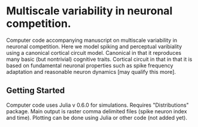 # Multiscale variability in neuronal competition.



Computer code accompanying manuscript on multiscale variability in neuronal competition. Here we model spiking and perceptual varibiality using a canonical cortical circuit model. Canonical in that it reproduces many basic (but nontrivial) cognitive traits. Cortical circuit in that in that it is based on fundamental neuronal properties such as spike frequency adaptation and reasonable neuron dynamics [may qualify this more].  
## Getting Started

Computer code uses Julia v 0.6.0 for simulations. Requires "Distributions" package. Main output is raster comma delimited files (spike neuron index and time). Plotting can be done using Julia or other code (not added yet).
<!--
These instructions will get you a copy of the project up and running on your local machine for development and testing purposes. See deployment for notes on how to deploy the project on a live system.

### Prerequisites

What things you need to install the software and how to install them -->
